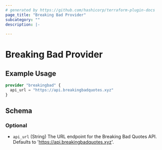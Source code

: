 ```yaml
---
# generated by https://github.com/hashicorp/terraform-plugin-docs
page_title: "Breaking Bad Provider"
subcategory: ""
description: |-
  
---
```


# Breaking Bad Provider



## Example Usage

```terraform
provider "breakingbad" {
  api_url = "https://api.breakingbadquotes.xyz"
}
```

<!-- schema generated by tfplugindocs -->
## Schema

### Optional

- `api_url` (String) The URL endpoint for the Breaking Bad Quotes API. Defaults to 'https://api.breakingbadquotes.xyz'.
